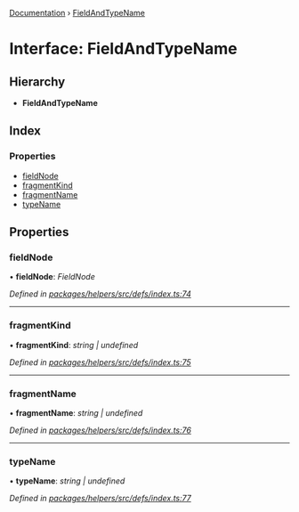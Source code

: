 [Documentation](../README.md) › [FieldAndTypeName](fieldandtypename.md)

# Interface: FieldAndTypeName

## Hierarchy

* **FieldAndTypeName**

## Index

### Properties

* [fieldNode](fieldandtypename.md#fieldnode)
* [fragmentKind](fieldandtypename.md#fragmentkind)
* [fragmentName](fieldandtypename.md#fragmentname)
* [typeName](fieldandtypename.md#typename)

## Properties

###  fieldNode

• **fieldNode**: *FieldNode*

*Defined in [packages/helpers/src/defs/index.ts:74](https://github.com/badbatch/graphql-box/blob/8e1deb1/packages/helpers/src/defs/index.ts#L74)*

___

###  fragmentKind

• **fragmentKind**: *string | undefined*

*Defined in [packages/helpers/src/defs/index.ts:75](https://github.com/badbatch/graphql-box/blob/8e1deb1/packages/helpers/src/defs/index.ts#L75)*

___

###  fragmentName

• **fragmentName**: *string | undefined*

*Defined in [packages/helpers/src/defs/index.ts:76](https://github.com/badbatch/graphql-box/blob/8e1deb1/packages/helpers/src/defs/index.ts#L76)*

___

###  typeName

• **typeName**: *string | undefined*

*Defined in [packages/helpers/src/defs/index.ts:77](https://github.com/badbatch/graphql-box/blob/8e1deb1/packages/helpers/src/defs/index.ts#L77)*
